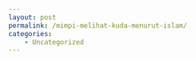 ```yaml
---
layout: post
permalink: /mimpi-melihat-kuda-menurut-islam/
categories:
    - Uncategorized
---
```


